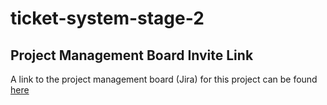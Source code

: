 # ticket-system-stage-2

## Project Management Board Invite Link

A link to the project management board (Jira) for this project can be found [here](https://id.atlassian.com/invite/p/jira-software?id=KbGU6QAdRAqpNJohyE5Axw)

